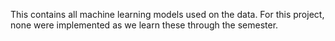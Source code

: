 This contains all machine learning models used on the data. For this project, none were implemented as we learn these through the semester.

